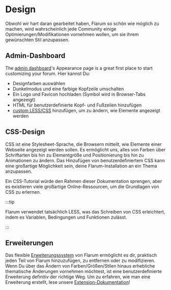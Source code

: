 # Design

Obwohl wir hart daran gearbeitet haben, Flarum so schön wie möglich zu machen, wird wahrscheinlich jede Community einige Optimierungen/Modifikationen vornehmen wollen, um sie ihrem gewünschten Stil anzupassen.

## Admin-Dashboard

The [admin dashboard](admin.md)'s Appearance page is a great first place to start customizing your forum. Hier kannst Du:

- Designfarben auswählen
- Dunkelmodus und eine farbige Kopfzeile umschalten
- Ein Logo und Favicon hochladen (Symbol wird in Browser-Tabs angezeigt)
- HTML für benutzerdefinierte Kopf- und Fußzeilen hinzufügen
- [custom LESS/CSS](#css-theming) hinzufügen, um zu ändern, wie Elemente angezeigt werden

## CSS-Design

CSS ist eine Stylesheet-Sprache, die Browsern mitteilt, wie Elemente einer Webseite angezeigt werden sollen. Es ermöglicht uns, alles von Farben über Schriftarten bis hin zu Elementgröße und Positionierung bis hin zu Animationen zu ändern. Das Hinzufügen von benutzerdefiniertem CSS kann eine großartige Möglichkeit sein, deine Flarum-Installation an ein Thema anzupassen.

Ein CSS-Tutorial würde den Rahmen dieser Dokumentation sprengen, aber es existieren viele großartige Online-Ressourcen, um die Grundlagen von CSS zu erlernen.

:::tip

Flarum verwendet tatsächlich LESS, was das Schreiben von CSS erleichtert, indem es Variablen, Bedingungen und Funktionen zulässt.

:::

## Erweiterungen

Das flexible [Erweiterungssystem](extensions.md) von Flarum ermöglicht es dir, praktisch jeden Teil von Flarum hinzuzufügen, zu entfernen oder zu modifizieren. Wenn Du über das Ändern von Farben/Größen/Stilen hinaus erhebliche thematische Änderungen vornehmen möchtest, ist eine benutzerdefinierte Erweiterung definitiv der richtige Weg. Um zu erfahren, wie man eine Erweiterung erstellt, lese unsere [Extension-Dokumentation](extend/README.md)!
